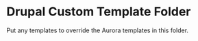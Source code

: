 # Drupal Custom Template Folder

Put any templates to override the Aurora templates in this folder.
